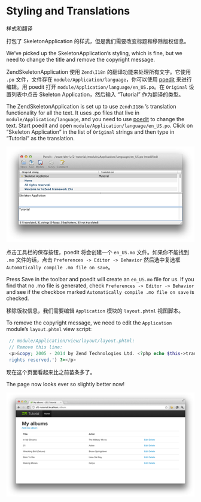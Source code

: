 # Styling and Translations

样式和翻译

打包了 SkeletonApplication 的样式，但是我们需要改变标题和移除版权信息。

We’ve picked up the  SkeletonApplication’s styling, which is fine, but we need to change the title and remove the copyright message.

ZendSkeletonApplication 使用 `Zend\I18n` 的翻译功能来处理所有文字。它使用 `.po` 文件，文件存在 `module/Application/language`，你可以使用 [poedit](http://www.poedit.net/download.php) 来进行编辑。用 poedit 打开 `module/Application/language/en_US.po`。在 `Original` 设置列表中点击 Skeleton Application，然后输入 “Tutorial” 作为翻译的类型。

The ZendSkeletonApplication is set up to use `Zend\I18n` ’s translation functionality for all the text. It uses .po files that live in `module/Application/language`, and you need to use [poedit](http://www.poedit.net/download.php) to change the text. Start poedit and open `module/Application/language/en_US.po`. Click on “Skeleton Application” in the list of `Original` strings and then type in “Tutorial” as the translation.

![image](images/stylingandtranslations1.png)

点击工具栏的保存按钮，poedit 将会创建一个 `en_US.mo` 文件。如果你不能找到 `.mo` 文件的话，点击 `Preferences -> Editor -> Behavior` 然后选中复选框 `Automatically compile .mo file on save`。

Press Save in the toolbar and poedit will create an `en_US.mo` file for us. If you find that no .mo file is generated, check `Preferences -> Editor -> Behavior` and see if the checkbox marked `Automatically compile .mo file on save` is checked.

移除版权信息，我们需要编辑 `Application` 模块的 `layout.phtml` 视图脚本。

To remove the copyright message, we need to edit the `Application` module’s `layout.phtml` view script:

```php
 // module/Application/view/layout/layout.phtml:
 // Remove this line:
 <p>&copy; 2005 - 2014 by Zend Technologies Ltd. <?php echo $this->translate('All
 rights reserved.') ?></p>
```

现在这个页面看起来比之前苗条多了。

The page now looks ever so slightly better now!

![](images/stylingandtranslations2.png)
